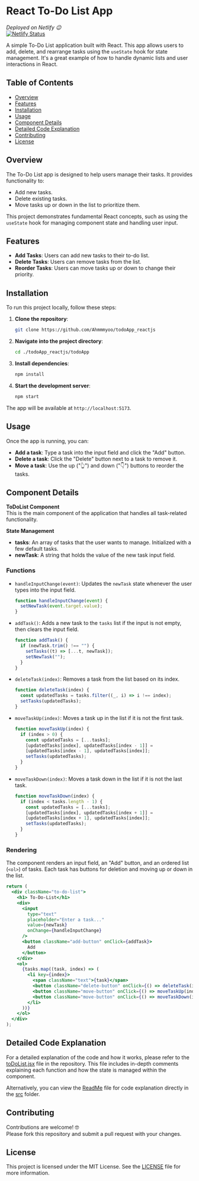 # React To-Do List App

*Deployed on Netlify 😉*\
[![Netlify Status](https://api.netlify.com/api/v1/badges/4069b20f-b191-4865-9b0a-35289e0d39a5/deploy-status)](https://to-do-app-reactjs-ahmmmyoo.netlify.app/)


A simple To-Do List application built with React. This app allows users to add, delete, and rearrange tasks using the `useState` hook for state management. It's a great example of how to handle dynamic lists and user interactions in React.

## Table of Contents

- [Overview](#overview)
- [Features](#features)
- [Installation](#installation)
- [Usage](#usage)
- [Component Details](#component-details)
- [Detailed Code Explanation](#detailed-code-explanation)
- [Contributing](#contributing)
- [License](#license)

## Overview

The To-Do List app is designed to help users manage their tasks. It provides functionality to:

- Add new tasks.
- Delete existing tasks.
- Move tasks up or down in the list to prioritize them.

This project demonstrates fundamental React concepts, such as using the `useState` hook for managing component state and handling user input.

## Features

- **Add Tasks**: Users can add new tasks to their to-do list.
- **Delete Tasks**: Users can remove tasks from the list.
- **Reorder Tasks**: Users can move tasks up or down to change their priority.

## Installation

To run this project locally, follow these steps:

1. **Clone the repository**:
   ```bash
   git clone https://github.com/Ahmmmyoo/todoApp_reactjs
   ```
2. **Navigate into the project directory**:
   ```bash
   cd ./todoApp_reactjs/todoApp
   ```
3. **Install dependencies**:
   ```bash
   npm install
   ```

4. **Start the development server**:
   ```bash
   npm start
   ```

The app will be available at `http://localhost:5173`.

## Usage

Once the app is running, you can:

- **Add a task**: Type a task into the input field and click the "Add" button.
- **Delete a task**: Click the "Delete" button next to a task to remove it.
- **Move a task**: Use the up ("👆") and down ("👇") buttons to reorder the tasks.

## Component Details

**ToDoList Component**\
This is the main component of the application that handles all task-related functionality.

**State Management**
- **tasks**: An array of tasks that the user wants to manage. Initialized with a few default tasks.
- **newTask**: A string that holds the value of the new task input field.

### Functions

- `handleInputChange(event)`: Updates the `newTask` state whenever the user types into the input field.
    ```jsx
    function handleInputChange(event) {
      setNewTask(event.target.value);
    }
    ```

- `addTask()`: Adds a new task to the `tasks` list if the input is not empty, then clears the input field.
    ```jsx
    function addTask() {
      if (newTask.trim() !== "") {
        setTasks((t) => [...t, newTask]);
        setNewTask("");
      }
    }
    ```

- `deleteTask(index)`: Removes a task from the list based on its index.
    ```jsx
    function deleteTask(index) {
      const updatedTasks = tasks.filter((_, i) => i !== index);
      setTasks(updatedTasks);
    }
    ```

- `moveTaskUp(index)`: Moves a task up in the list if it is not the first task.
    ```jsx
    function moveTaskUp(index) {
      if (index > 0) {
        const updatedTasks = [...tasks];
        [updatedTasks[index], updatedTasks[index - 1]] = 
        [updatedTasks[index - 1], updatedTasks[index]];
        setTasks(updatedTasks);
      }
    }
    ```

- `moveTaskDown(index)`: Moves a task down in the list if it is not the last task.
    ```jsx
    function moveTaskDown(index) {
      if (index < tasks.length - 1) {
        const updatedTasks = [...tasks];
        [updatedTasks[index], updatedTasks[index + 1]] = 
        [updatedTasks[index + 1], updatedTasks[index]];
        setTasks(updatedTasks);
      }
    }
    ```

### Rendering

The component renders an input field, an "Add" button, and an ordered list (`<ol>`) of tasks. Each task has buttons for deletion and moving up or down in the list.

```jsx
return (
  <div className="to-do-list">
    <h1> To-Do-List</h1>
    <div>
      <input
        type="text"
        placeholder="Enter a task..."
        value={newTask}
        onChange={handleInputChange}
      />
      <button className="add-button" onClick={addTask}>
        Add
      </button>
    </div>
    <ol>
      {tasks.map((task, index) => (
        <li key={index}>
          <span className="text">{task}</span>
          <button className="delete-button" onClick={() => deleteTask(index)}>Delete</button>
          <button className="move-button" onClick={() => moveTaskUp(index)}>👆</button>
          <button className="move-button" onClick={() => moveTaskDown(index)}>👇</button>
        </li>
      ))}
    </ol>
  </div>
);
```

## Detailed Code Explanation

For a detailed explanation of the code and how it works, please refer to the [toDoList.jsx](./todoApp/src/ToDoList.jsx) file in the repository. This file includes in-depth comments explaining each function and how the state is managed within the component.

Alternatively, you can view the [ReadMe](./todoApp/src/README.md) file for code explanation directly in the [src](./todoApp/src/) folder.

## Contributing

Contributions are welcome! 🤓\
Please fork this repository and submit a pull request with your changes.

## License

This project is licensed under the MIT License. See the [LICENSE](./LICENSE) file for more information.
